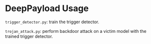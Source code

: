 # DeepPayload Usage

`trigger_detector.py`: train the trigger detector.

`trojan_attack.py`: perform backdoor attack on a victim model with the trained trigger detector.


